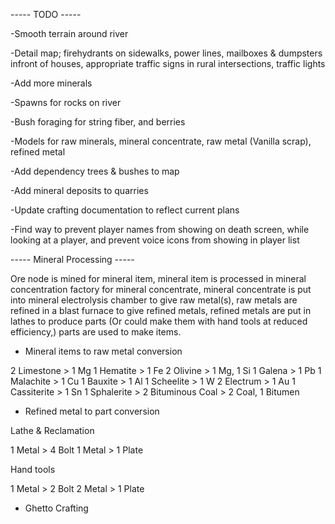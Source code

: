 ----- TODO -----

-Smooth terrain around river

-Detail map; firehydrants on sidewalks, power lines, mailboxes & dumpsters infront of houses, appropriate traffic signs in rural intersections, traffic lights

-Add more minerals

-Spawns for rocks on river

-Bush foraging for string fiber, and berries

-Models for raw minerals, mineral concentrate, raw metal (Vanilla scrap), refined metal

-Add dependency trees & bushes to map

-Add mineral deposits to quarries

-Update crafting documentation to reflect current plans

-Find way to prevent player names from showing on death screen, while looking at a player, and prevent voice icons from showing in player list





----- Mineral Processing -----

Ore node is mined for mineral item, mineral item is processed in mineral concentration factory for mineral concentrate, mineral concentrate is put into mineral electrolysis chamber to give raw metal(s), raw metals are refined in a blast furnace to give refined metals, refined metals are put in lathes to produce parts (Or could make them with hand tools at reduced efficiency,) parts are used to make items.



- Mineral items to raw metal conversion



2 Limestone > 1 Mg
1 Hematite > 1 Fe
2 Olivine > 1 Mg, 1 Si
1 Galena > 1 Pb
1 Malachite > 1 Cu
1 Bauxite > 1 Al
1 Scheelite > 1 W
2 Electrum > 1 Au
1 Cassiterite > 1 Sn
1 Sphalerite > 
2 Bituminous Coal > 2 Coal, 1 Bitumen


- Refined metal to part conversion


Lathe & Reclamation

1 Metal > 4 Bolt
1 Metal > 1 Plate

Hand tools

1 Metal > 2 Bolt
2 Metal > 1 Plate


- Ghetto Crafting




